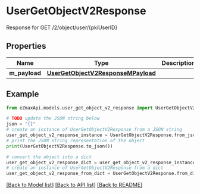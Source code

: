 # UserGetObjectV2Response

Response for GET /2/object/user/{pkiUserID}

## Properties

Name | Type | Description | Notes
------------ | ------------- | ------------- | -------------
**m_payload** | [**UserGetObjectV2ResponseMPayload**](UserGetObjectV2ResponseMPayload.md) |  | 

## Example

```python
from eZmaxApi.models.user_get_object_v2_response import UserGetObjectV2Response

# TODO update the JSON string below
json = "{}"
# create an instance of UserGetObjectV2Response from a JSON string
user_get_object_v2_response_instance = UserGetObjectV2Response.from_json(json)
# print the JSON string representation of the object
print(UserGetObjectV2Response.to_json())

# convert the object into a dict
user_get_object_v2_response_dict = user_get_object_v2_response_instance.to_dict()
# create an instance of UserGetObjectV2Response from a dict
user_get_object_v2_response_from_dict = UserGetObjectV2Response.from_dict(user_get_object_v2_response_dict)
```
[[Back to Model list]](../README.md#documentation-for-models) [[Back to API list]](../README.md#documentation-for-api-endpoints) [[Back to README]](../README.md)


